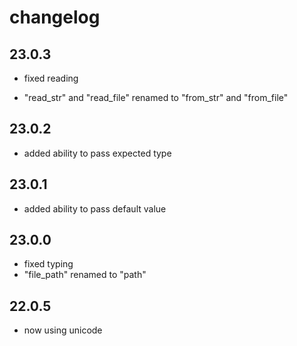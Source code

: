 # changelog

## 23.0.3

- fixed reading

- "read_str" and "read_file" renamed to "from_str" and "from_file"

## 23.0.2

- added ability to pass expected type

## 23.0.1

- added ability to pass default value

## 23.0.0

- fixed typing
- "file_path" renamed to "path"

## 22.0.5

- now using unicode
